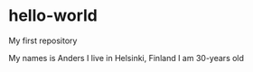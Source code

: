 # hello-world
My first repository

My names is Anders
I live in Helsinki, Finland
I am 30-years old

